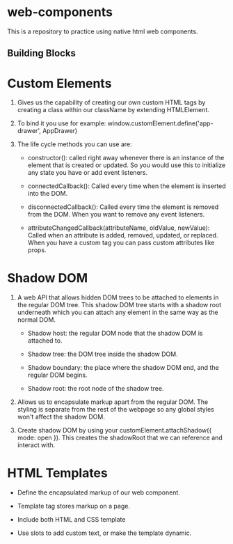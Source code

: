 # web-components
This is a repository to practice using native html web components.

## Building Blocks

# Custom Elements

1. Gives us the capability of creating our own custom HTML tags by creating a class within our className by extending HTMLElement. 

2. To bind it you use for example: window.customElement.define('app-drawer', AppDrawer)

3. The life cycle methods you can use are:
    * constructor(): called right away whenever there is an instance of the element that is created or updated. So you would use this to initialize any state you have or add event listeners.

    * connectedCallback(): Called every time when the element is inserted into the DOM.

    * disconnectedCallback(): Called every time the element is removed from the DOM. When you want to remove any event listeners.

    * attributeChangedCallback(attributeName, oldValue, newValue): Called when an attribute is added, removed, updated, or replaced. When you have a custom tag you can pass custom attributes like props.

# Shadow DOM 

1. A web API that allows hidden DOM trees to be attached to elements in the regular DOM tree. This shadow DOM tree starts with a shadow root underneath which you can attach any element in the same way as the normal DOM. 
 
    * Shadow host: the regular DOM node that the shadow DOM is attached to.

    * Shadow tree: the DOM tree inside the shadow DOM.

    * Shadow boundary: the place where the shadow DOM end, and the regular DOM begins.

    * Shadow root: the root node of the shadow tree. 

2. Allows us to encapsulate markup apart from the regular DOM. The styling is separate from the rest of the webpage so any global styles won't affect the shadow DOM. 

3. Create shadow DOM by using your customElement.attachShadow({ mode: open }). This creates the shadowRoot that we can reference and interact with. 

# HTML Templates

* Define the encapsulated markup of our web component.

* Template tag stores markup on a page.
 
* Include both HTML and CSS template

* Use slots to add custom text, or make the template dynamic.